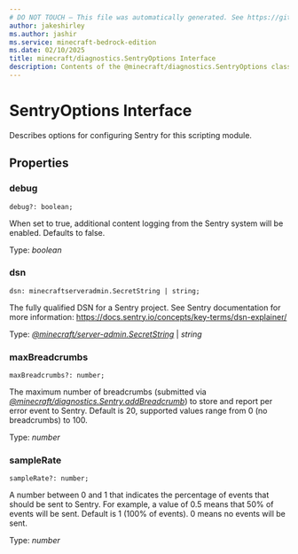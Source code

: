 ```yaml
---
# DO NOT TOUCH — This file was automatically generated. See https://github.com/mojang/minecraftapidocsgenerator to modify descriptions, examples, etc.
author: jakeshirley
ms.author: jashir
ms.service: minecraft-bedrock-edition
ms.date: 02/10/2025
title: minecraft/diagnostics.SentryOptions Interface
description: Contents of the @minecraft/diagnostics.SentryOptions class.
---
```

# SentryOptions Interface

Describes options for configuring Sentry for this scripting module.

## Properties

### **debug**
`debug?: boolean;`

When set to true, additional content logging from the Sentry system will be enabled.  Defaults to false.

Type: *boolean*

### **dsn**
`dsn: minecraftserveradmin.SecretString | string;`

The fully qualified DSN for a Sentry project.  See Sentry documentation for more information: https://docs.sentry.io/concepts/key-terms/dsn-explainer/

Type: [*@minecraft/server-admin.SecretString*](../../../scriptapi/minecraft/server-admin/SecretString.md) | *string*

### **maxBreadcrumbs**
`maxBreadcrumbs?: number;`

The maximum number of breadcrumbs (submitted via [*@minecraft/diagnostics.Sentry.addBreadcrumb*](../../../scriptapi/minecraft/diagnostics/Sentry.md#addbreadcrumb)) to store and report per error event to Sentry. Default is 20, supported values range from 0 (no breadcrumbs) to 100.

Type: *number*

### **sampleRate**
`sampleRate?: number;`

A number between 0 and 1 that indicates the percentage of events that should be sent to Sentry. For example, a value of 0.5 means that 50% of events will be sent. Default is 1 (100% of events). 0 means no events will be sent.

Type: *number*
